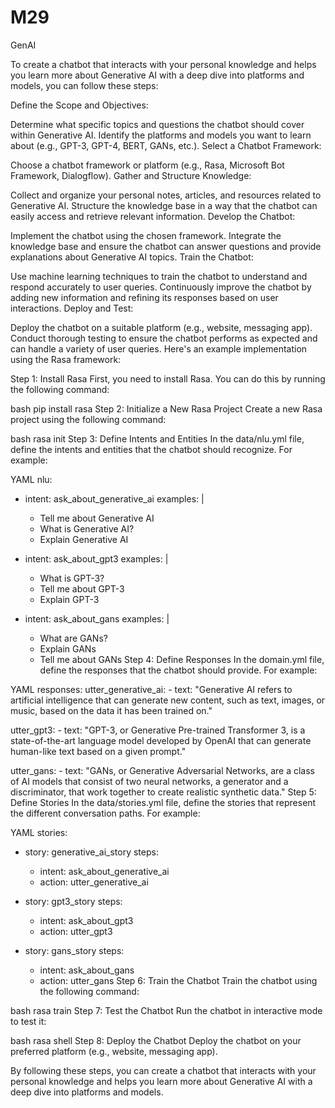 # M29
GenAI

To create a chatbot that interacts with your personal knowledge and helps you learn more about Generative AI with a deep dive into platforms and models, you can follow these steps:

Define the Scope and Objectives:

Determine what specific topics and questions the chatbot should cover within Generative AI.
Identify the platforms and models you want to learn about (e.g., GPT-3, GPT-4, BERT, GANs, etc.).
Select a Chatbot Framework:

Choose a chatbot framework or platform (e.g., Rasa, Microsoft Bot Framework, Dialogflow).
Gather and Structure Knowledge:

Collect and organize your personal notes, articles, and resources related to Generative AI.
Structure the knowledge base in a way that the chatbot can easily access and retrieve relevant information.
Develop the Chatbot:

Implement the chatbot using the chosen framework.
Integrate the knowledge base and ensure the chatbot can answer questions and provide explanations about Generative AI topics.
Train the Chatbot:

Use machine learning techniques to train the chatbot to understand and respond accurately to user queries.
Continuously improve the chatbot by adding new information and refining its responses based on user interactions.
Deploy and Test:

Deploy the chatbot on a suitable platform (e.g., website, messaging app).
Conduct thorough testing to ensure the chatbot performs as expected and can handle a variety of user queries.
Here's an example implementation using the Rasa framework:

Step 1: Install Rasa
First, you need to install Rasa. You can do this by running the following command:

bash
pip install rasa
Step 2: Initialize a New Rasa Project
Create a new Rasa project using the following command:

bash
rasa init
Step 3: Define Intents and Entities
In the data/nlu.yml file, define the intents and entities that the chatbot should recognize. For example:

YAML
nlu:
- intent: ask_about_generative_ai
  examples: |
    - Tell me about Generative AI
    - What is Generative AI?
    - Explain Generative AI

- intent: ask_about_gpt3
  examples: |
    - What is GPT-3?
    - Tell me about GPT-3
    - Explain GPT-3

- intent: ask_about_gans
  examples: |
    - What are GANs?
    - Explain GANs
    - Tell me about GANs
Step 4: Define Responses
In the domain.yml file, define the responses that the chatbot should provide. For example:

YAML
responses:
  utter_generative_ai:
    - text: "Generative AI refers to artificial intelligence that can generate new content, such as text, images, or music, based on the data it has been trained on."

  utter_gpt3:
    - text: "GPT-3, or Generative Pre-trained Transformer 3, is a state-of-the-art language model developed by OpenAI that can generate human-like text based on a given prompt."

  utter_gans:
    - text: "GANs, or Generative Adversarial Networks, are a class of AI models that consist of two neural networks, a generator and a discriminator, that work together to create realistic synthetic data."
Step 5: Define Stories
In the data/stories.yml file, define the stories that represent the different conversation paths. For example:

YAML
stories:
- story: generative_ai_story
  steps:
  - intent: ask_about_generative_ai
  - action: utter_generative_ai

- story: gpt3_story
  steps:
  - intent: ask_about_gpt3
  - action: utter_gpt3

- story: gans_story
  steps:
  - intent: ask_about_gans
  - action: utter_gans
Step 6: Train the Chatbot
Train the chatbot using the following command:

bash
rasa train
Step 7: Test the Chatbot
Run the chatbot in interactive mode to test it:

bash
rasa shell
Step 8: Deploy the Chatbot
Deploy the chatbot on your preferred platform (e.g., website, messaging app).

By following these steps, you can create a chatbot that interacts with your personal knowledge and helps you learn more about Generative AI with a deep dive into platforms and models.
